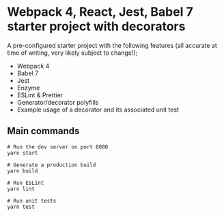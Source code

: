 # Webpack 4, React, Jest, Babel 7 starter project with decorators

A pre-configured starter project with the following features (all accurate at time of writing, very likely subject to change!);
* Webpack 4
* Babel 7
* Jest
* Enzyme
* ESLint & Prettier
* Generator/decorator polyfills
* Example usage of a decorator and its associated unit test

## Main commands

```shell
# Run the dev server on port 8080
yarn start

# Generate a production build
yarn build

# Run ESLint
yarn lint

# Run unit tests
yarn test
```
